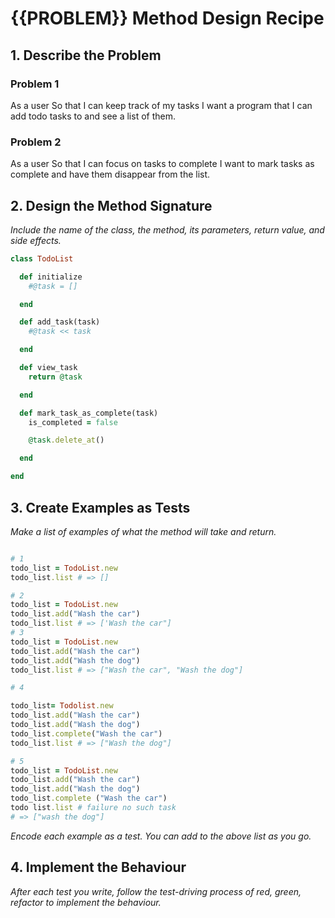 # {{PROBLEM}} Method Design Recipe



## 1. Describe the Problem

 ### Problem 1
 
  As a user
  So that I can keep track of my tasks
  I want a program that I can add todo tasks to and see a list of them.

 ### Problem 2
 
  As a user
  So that I can focus on tasks to complete
  I want to mark tasks as complete and have them disappear from the list.  

## 2. Design the Method Signature

_Include the name of the class, the method, its parameters, return value, and side effects._

```ruby
class TodoList

  def initialize
    #@task = []

  end

  def add_task(task)
    #@task << task

  end

  def view_task
    return @task

  end

  def mark_task_as_complete(task)
    is_completed = false 

    @task.delete_at()

  end

end

```

## 3. Create Examples as Tests

_Make a list of examples of what the method will take and return._

```ruby

# 1
todo_list = TodoList.new
todo_list.list # => []

# 2
todo_list = TodoList.new
todo_list.add("Wash the car")
todo_list.list # => ['Wash the car"]
# 3
todo_list = TodoList.new 
todo_list.add("Wash the car")
todo_list.add("Wash the dog")
todo_list.list # => ["Wash the car", "Wash the dog"]

# 4

todo_list= Todolist.new
todo_list.add("Wash the car")
todo_list.add("Wash the dog")
todo_list.complete("Wash the car")
todo_list.list # => ["Wash the dog"]

# 5
todo_list = TodoList.new 
todo_list.add("Wash the car")
todo_list.add("Wash the dog")
todo_list.complete ("Wash the car")
todo list.list # failure no such task
# => ["wash the dog"]

```

_Encode each example as a test. You can add to the above list as you go._

## 4. Implement the Behaviour

_After each test you write, follow the test-driving process of red, green, refactor to implement the behaviour._
